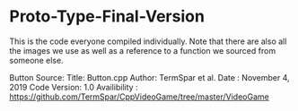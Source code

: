 # Proto-Type-Final-Version
This is the code everyone compiled individually. Note that there are also all the images we use as well as a reference to a function we sourced from someone else.

Button Source:
Title: Button.cpp
Author: TermSpar et al.
Date : November 4, 2019
Code Version: 1.0
Availibility : https://github.com/TermSpar/CppVideoGame/tree/master/VideoGame

